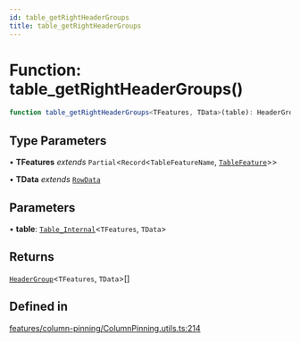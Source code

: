 ```yaml
---
id: table_getRightHeaderGroups
title: table_getRightHeaderGroups
---
```


# Function: table\_getRightHeaderGroups()

```ts
function table_getRightHeaderGroups<TFeatures, TData>(table): HeaderGroup<TFeatures, TData>[]
```

## Type Parameters

• **TFeatures** *extends* `Partial`\<`Record`\<`TableFeatureName`, [`TableFeature`](../interfaces/tablefeature.md)\>\>

• **TData** *extends* [`RowData`](../type-aliases/rowdata.md)

## Parameters

• **table**: [`Table_Internal`](../type-aliases/table_internal.md)\<`TFeatures`, `TData`\>

## Returns

[`HeaderGroup`](../interfaces/headergroup.md)\<`TFeatures`, `TData`\>[]

## Defined in

[features/column-pinning/ColumnPinning.utils.ts:214](https://github.com/TanStack/table/blob/main/packages/table-core/src/features/column-pinning/ColumnPinning.utils.ts#L214)
